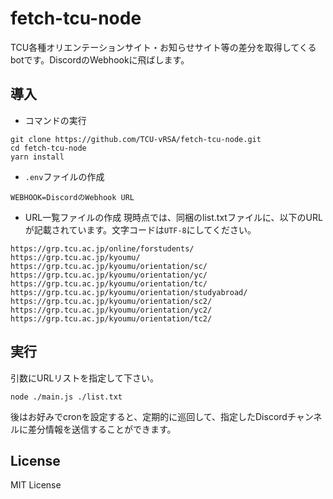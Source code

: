 # fetch-tcu-node
TCU各種オリエンテーションサイト・お知らせサイト等の差分を取得してくるbotです。DiscordのWebhookに飛ばします。

## 導入

- コマンドの実行
```
git clone https://github.com/TCU-vRSA/fetch-tcu-node.git
cd fetch-tcu-node
yarn install
```

- `.env`ファイルの作成
```
WEBHOOK=DiscordのWebhook URL
```

- URL一覧ファイルの作成
現時点では、同梱のlist.txtファイルに、以下のURLが記載されています。文字コードは`UTF-8`にしてください。
```
https://grp.tcu.ac.jp/online/forstudents/
https://grp.tcu.ac.jp/kyoumu/
https://grp.tcu.ac.jp/kyoumu/orientation/sc/
https://grp.tcu.ac.jp/kyoumu/orientation/yc/
https://grp.tcu.ac.jp/kyoumu/orientation/tc/
https://grp.tcu.ac.jp/kyoumu/orientation/studyabroad/
https://grp.tcu.ac.jp/kyoumu/orientation/sc2/
https://grp.tcu.ac.jp/kyoumu/orientation/yc2/
https://grp.tcu.ac.jp/kyoumu/orientation/tc2/
```

## 実行
引数にURLリストを指定して下さい。
```
node ./main.js ./list.txt
```

後はお好みでcronを設定すると、定期的に巡回して、指定したDiscordチャンネルに差分情報を送信することができます。

## License
MIT License
